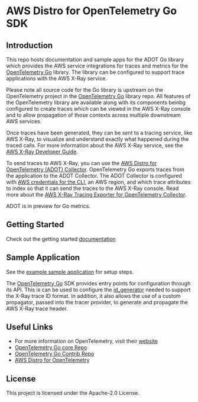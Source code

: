 # AWS Distro for OpenTelemetry Go SDK

## Introduction

This repo hosts documentation and sample apps for the ADOT Go library which provides the AWS service integrations for traces and metrics for the [OpenTelemetry Go](https://github.com/open-telemetry/opentelemetry-go) library. The library can be configured to support trace applications with the AWS X-Ray service.

Please note all source code for the Go library is upstream on the OpenTelemetry project in the [OpenTelemetry Go](https://github.com/open-telemetry/opentelemetry-go) library repo. All features of the OpenTelemetry library are available along with its components beinbg configured to create traces which can be viewed in the AWS X-Ray console and to allow propagation of those contexts across multiple downstream AWS services.

Once traces have been generated, they can be sent to a tracing service, like AWS X-Ray, to visualize and understand exactly what happened during the traced calls. For more information about the AWS X-Ray service, see the [AWS X-Ray Developer Guide](https://docs.aws.amazon.com/xray/latest/devguide/aws-xray.html). 

To send traces to AWS X-Ray, you can use the [AWS Distro for OpenTelemetry (ADOT) Collector](https://github.com/aws-observability/aws-otel-collector). OpenTelemetry Go exports traces from the application to the ADOT Collector. The ADOT Collector is configured with [AWS credentials for the CLI](https://docs.aws.amazon.com/cli/latest/userguide/cli-configure-files.html), an AWS region, and which trace attributes to index so that it can send the traces to the AWS X-Ray console. Read more about the [AWS X-Ray Tracing Exporter for OpenTelemetry Collector](https://github.com/open-telemetry/opentelemetry-collector-contrib/tree/main/exporter/awsxrayexporter).

ADOT is in preview for Go metrics.

## Getting Started 

Check out the getting started [documentation](https://aws-otel.github.io/docs/getting-started/go-sdk)

## Sample Application

See the [example sample application](https://github.com/aws-observability/aws-otel-go/blob/main/sampleapp/main.go) for setup steps.

The [OpenTelemetry Go](https://github.com/open-telemetry/opentelemetry-go) SDK provides entry points for configuration through its API. This is can be used to configure the [id_generator](https://github.com/open-telemetry/opentelemetry-go/blob/970755bd087801619575b7473806356818e24e15/sdk/trace/id_generator.go) needed to support the X-Ray trace ID format. In addition, it also allows the use of a custom propagator, passed into the tracer provider, to generate and propagate the AWS X-Ray trace header. 

## Useful Links

* For more information on OpenTelemetry, visit their [website](https://opentelemetry.io/)
* [OpenTelemetry Go core Repo](https://github.com/open-telemetry/opentelemetry-go)
* [OpenTelemetry Go Contrib Repo](https://github.com/open-telemetry/opentelemetry-go-contrib)
* [AWS Distro for OpenTelemetry](https://aws-otel.github.io/)

## License

This project is licensed under the Apache-2.0 License.
